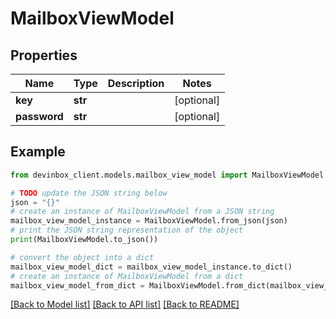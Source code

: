 # MailboxViewModel


## Properties

Name | Type | Description | Notes
------------ | ------------- | ------------- | -------------
**key** | **str** |  | [optional] 
**password** | **str** |  | [optional] 

## Example

```python
from devinbox_client.models.mailbox_view_model import MailboxViewModel

# TODO update the JSON string below
json = "{}"
# create an instance of MailboxViewModel from a JSON string
mailbox_view_model_instance = MailboxViewModel.from_json(json)
# print the JSON string representation of the object
print(MailboxViewModel.to_json())

# convert the object into a dict
mailbox_view_model_dict = mailbox_view_model_instance.to_dict()
# create an instance of MailboxViewModel from a dict
mailbox_view_model_from_dict = MailboxViewModel.from_dict(mailbox_view_model_dict)
```
[[Back to Model list]](../README.md#documentation-for-models) [[Back to API list]](../README.md#documentation-for-api-endpoints) [[Back to README]](../README.md)


